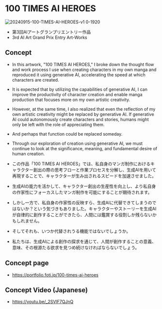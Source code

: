 # 100 TIMES AI HEROES
![20240915-100-TIMES-AI-HEROES-v1 0-1920](https://github.com/user-attachments/assets/4bedc96b-0139-4838-8fe9-251ddee41220)
- 第3回AIアートグランプリエントリー作品
- 3rd AI Art Grand Prix Entry Art-Works

## Concept
- In this artwork, "100 TIMES AI HEROES," I broke down the thought flow and work process I use when creating characters in my own manga and reproduced it using generative AI, accelerating the speed at which characters are created.
- It is expected that by utilizing the capabilities of generative AI, I can improve the productivity of character creation and enable manga production that focuses more on my own artistic creativity.
- However, at the same time, I also realized that even the reflection of my own artistic creativity might be replaced by generative AI. If generative AI could autonomously create characters and stories, humans might only be left with the role of appreciating them.
- And perhaps that function could be replaced someday.
- Through our exploration of creation using generative AI, we must continue to look at the significance, meaning, and fundamental desire of human creation.

- この作品「100 TIMES AI HEROES」では、私自身のマンガ制作におけるキャラクター創出の際の思考フローと作業プロセスを分解し、生成AIを用いて再現することで、キャラクターが生み出されるスピードを加速させました。
- 生成AIの能力を活かして、キャラクター創出の生産性を向上し、より私自身の作家性にフォーカスしたマンガ制作を可能にすることが期待されます。
- しかし一方で、私自身の作家性の反映すら、生成AIに代替できてしまうのではないか？という気づきもありました。キャラクターやストーリーを生成AIが自律的に創作することができたら、人間には鑑賞する役割しか残らないかもしれません。
- そしてそれも、いつか代替されうる機能ではないでしょうか。
- 私たちは、生成AIによる創作の探求を通じて、人間が創作することの意義、意味、その根源たる欲求を見つめ続けなければならないでしょう。

## Concept page
- https://portfolio.foti.jp/100-times-ai-heroes

## Concept Video (Japanese)
- https://youtu.be/_2SVlF7QJnQ
